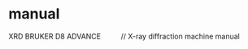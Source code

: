 # manual
XRD BRUKER D8 ADVANCE   &nbsp;&nbsp;&nbsp;&nbsp;&nbsp;&nbsp;&nbsp;&nbsp;  // X-ray diffraction machine manual
                </br>
